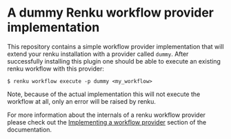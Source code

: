 # A dummy Renku workflow provider implementation

This repository contains a simple workflow provider implementation that will extend your renku installation
with a provider called `dummy`. After successfully installing this plugin one should be able to execute
an existing renku workflow with this provider:

```
$ renku workflow execute -p dummy <my_workflow>
```

Note, because of the actual implementation this will not execute the workflow at all, only an error
will be raised by renku.

For more information about the internals of a renku workflow provider please check out the
[Implementing a workflow provider](https://renku.readthedocs.io/projects/renku-python/en/latest/how-to-guides/implementing_a_provider.html#implementing-a-provider)
section of the documentation.
